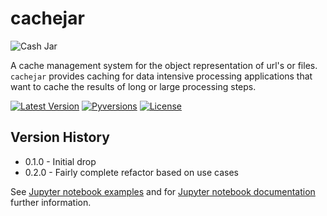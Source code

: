 # cachejar
![Cash Jar](images/cachejar.png "A cache for processed files")

A cache management system for the object representation of url's or files.  `cachejar` provides caching for data intensive processing applications that want to cache the results of long or large processing steps.

[![Latest Version](https://img.shields.io/pypi/pyversions/cachejar.svg)](https://pypi.python.org/pypi/cachejar)
[![Pyversions](https://img.shields.io/pypi/v/cachejar.svg)](https://pypi.python.org/pypi/cachejar) 
[![License](https://pypip.in/license/cachejar/badge.svg)](https://pypi.python.org/pypi/cachejar/)

## Version History
* 0.1.0 - Initial drop
* 0.2.0 - Fairly complete refactor based on use cases

See [Jupyter notebook examples](notebooks/example.ipynb) and for [Jupyter notebook documentation](notebooks/documentation.ipynb) further information.